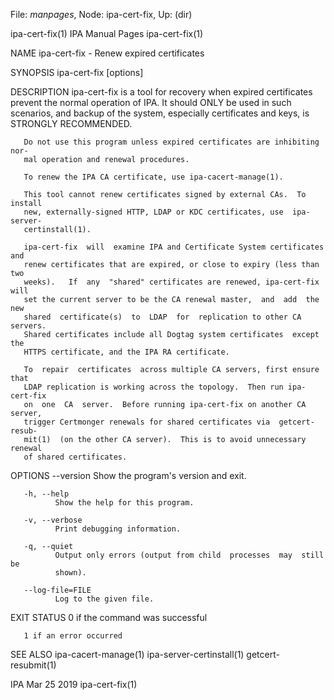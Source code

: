 File: *manpages*,  Node: ipa-cert-fix,  Up: (dir)

ipa-cert-fix(1)                IPA Manual Pages                ipa-cert-fix(1)



NAME
       ipa-cert-fix - Renew expired certificates

SYNOPSIS
       ipa-cert-fix [options]

DESCRIPTION
       ipa-cert-fix  is  a tool for recovery when expired certificates prevent
       the normal operation of IPA.  It should ONLY be used in such scenarios,
       and backup of the system, especially certificates and keys, is STRONGLY
       RECOMMENDED.

       Do not use this program unless expired certificates are inhibiting nor‐
       mal operation and renewal procedures.

       To renew the IPA CA certificate, use ipa-cacert-manage(1).

       This tool cannot renew certificates signed by external CAs.  To install
       new, externally-signed HTTP, LDAP or KDC certificates, use  ipa-server-
       certinstall(1).

       ipa-cert-fix  will  examine IPA and Certificate System certificates and
       renew certificates that are expired, or close to expiry (less than  two
       weeks).   If  any  "shared" certificates are renewed, ipa-cert-fix will
       set the current server to be the CA renewal master,  and  add  the  new
       shared  certificate(s)  to  LDAP  for  replication to other CA servers.
       Shared certificates include all Dogtag system certificates  except  the
       HTTPS certificate, and the IPA RA certificate.

       To  repair  certificates  across multiple CA servers, first ensure that
       LDAP replication is working across the topology.  Then run ipa-cert-fix
       on  one  CA  server.  Before running ipa-cert-fix on another CA server,
       trigger Certmonger renewals for shared certificates via  getcert-resub‐
       mit(1)  (on the other CA server).  This is to avoid unnecessary renewal
       of shared certificates.


OPTIONS
       --version
              Show the program's version and exit.

       -h, --help
              Show the help for this program.

       -v, --verbose
              Print debugging information.

       -q, --quiet
              Output only errors (output from child  processes  may  still  be
              shown).

       --log-file=FILE
              Log to the given file.

EXIT STATUS
       0 if the command was successful

       1 if an error occurred


SEE ALSO
       ipa-cacert-manage(1) ipa-server-certinstall(1) getcert-resubmit(1)



IPA                               Mar 25 2019                  ipa-cert-fix(1)
